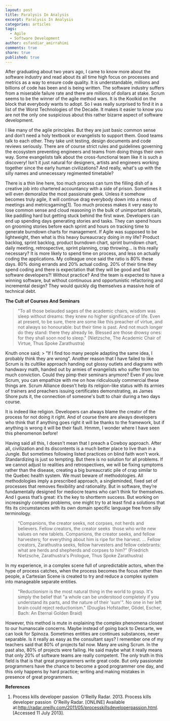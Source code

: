 ```yaml
---
layout: post
title: Paralysis In Analysis
excerpt: Paralysis In Analysis
categories: articles
tags: 
  - Agile
  - Software Development
author: esfandiar_amirrahimi
comments: true
share: true
published: true
---
```



After graduating about two years ago, I came to know more about the software industry and read about its all time high focus on processes and metrics as a way to ensure code quality. It is understandable, millions and billions of code has been and is being written. The software industry suffers from a miserable failure rate and there are millions of dollars at stake. Scrum seems to be the winner of the agile method wars. It is the Kool­kid on the block that everybody wants to adopt. So I was really surprised to find it in a list of the Worst Technologies of the Decade. It makes it easier to know you are not the only one suspicious about this rather bizarre aspect of software development.

I like many of the agile principles. But they are just basic common sense and don’t need a holy textbook or evangelists to support them. Good teams talk to each other. They take unit testing, design documents and code reviews seriously. There are of course strict rules and guidelines governing the ecosystem preventing engineers and teams from doing things their own way. Some evangelists talk about the cross-functional team like it is such a discovery! Isn't it just natural for designers, artists and engineers working together since the early human civilizations? And really, what's up with the silly names and unnecessary regimented timetable?

There is a thin line here, too much process can turn the filling dish of a creative job into chartered accountancy with a side of prison. Sometimes it will even demoralize the most passionate geek. Unless it somehow becomes truly agile, it will continue drag everybody down into a mess of meetings and metrics­gaming[1]. Too much process makes it very easy to lose common sense and cloud reasoning in the bulk of unimportant details, like paddling hard but getting stuck behind the first wave. Developers can end up spending days generating stories and tasks. They can spend hours on grooming stories before each sprint and hours on tracking time to generate burndown charts for management. If Agile was supposed to be lightweight, then what is this heavy bureaucracy doing in my life? Product backlog, sprint backlog, product burndown chart, sprint burndown chart, daily meeting, retrospective, sprint planning, crap throwing... is this really necessary? It is more likely to spend time on process, and less on actually coding the applications. My colleague once said the ratio is 80% these days. 80% doing errands and 20% actual coding. 20% of their time they spend coding and there is expectation that they will be good and fast software developers?! Without practice? And the team is expected to have a winning software, but without continuous and opportunistic refactoring and incremental design? They would quickly dig themselves a massive hole of technical debt.

**The Cult of Courses And Seminars**
> "To all those belauded sages of the academic chairs, wisdom was sleep without dreams: they knew no higher significance of life. Even at present, to be sure, there are some like this preacher of virtue, and not always so honourable: but their time is past. And not much longer do they stand: there they already lie. Blessed are those drowsy ones: for they shall soon nod to sleep." (Nietzsche, The Academic Chair of Virtue, Thus Spoke Zarathustra)
  
 Knuth once said; > "If I find too many people adapting the same idea, I probably think they are wrong". Another reason that I have failed to like Scrum is its cult­like approach handing out glossy outlets and diagrams with hand­wavy math, handed out by armies of evangelists who suffer from too much conviction. Could they pimp their seminars anymore? Even if you love Scrum, you can empathize with me on how ridiculously commercial these things are. Scrum Alliance doesn't help its religion-like status with its armies of trainers and preachers issuing certificates demonstrating, as James Shore puts it, the connection of someone's butt to chair during a two days course.

It is indeed like religion. Developers can always blame the creator of the process for not doing it right. And of course there are always developers who think that if anything goes right it will be thanks to the framework, but if anything is wrong it will be their fault. Hmmm, I wonder where I have seen this phenomenon before!

Having said all this, I doesn't mean that I preach a Cowboy approach. After all, civilization and its discontents is a much better place to live than in a Jungle. But sometimes following listed practices on blind faith won't work. Standardizing is just so tempting. But there is no solution for all problems. If we cannot adjust to realities and retrospectives, we will be fixing symptoms rather than the disease, creating a big bureaucratic pile of crap similar to the Quebec health system. We must beware of methodologies. All methodologies imply a prescribed approach, a single­minded, fixed set of processes that removes flexibility and rationality. But in software, they’re fundamentally designed for mediocre teams who can’t think for themselves. And I guess that’s great: it’s the key to short­term success. But working on increasingly complex problems, one might try to at least find a solutions that fits its circumstances with its own domain specific language free from silly terminology.

> “Companions, the creator seeks, not corpses, not herds and believers. Fellow creators, the creator seeks ­­ those who write new values on new tablets. Companions, the creator seeks, and fellow harvesters; for everything about him is ripe for the harvest. ... Fellow creators, Zarathustra seeks, fellow harvesters and fellow celebrants: what are herds and shepherds and corpses to him?” (Friedrich Nietzsche, Zarathustra's Prologue, Thus Spoke Zarathustra)

In my experience, in a complex scene full of unpredictable actors, when the hype of process catches, when the process becomes the focus rather than people, a Cartesian Scene is created to try and reduce a complex system into manageable separate entities.

> "Reductionism is the most natural thing in the world to grasp. It's simply the belief that "a whole can be understood completely if you understand its parts, and the nature of their 'sum'". No one in her left brain could reject reductionism." (Douglas Hofstadter, Gödel, Escher, Bach: An Eternal Golden Braid)
  
However, this method is mute in explaining the complex phenomena closest to our human­scale concerns. Maybe instead of going back to Descarte, we can look for Spinoza. Sometimes entities are continues substances, never separable. Is it really as easy as the consultant says? I remember one of my teachers said that 80% of projects fail now. Many are using Scrum. In the past also, 80% of projects were failing. He said maybe what it really means that only 20% of software teams are really competent. The only truth in this field is that is that great programmers write great code. But only passionate programmers have the chance to become a good programmer one day, and this only happens by hard practice; writing and making mistakes in presence of great programmers.

**References**
1. Process kills developer passion ­ O'Reilly Radar. 2013. Process kills developer passion ­ O'Reilly Radar. [ONLINE] Available at:http://radar.oreilly.com/2011/05/process­kills­developer­passion.html. [Accessed 11 July 2013].
